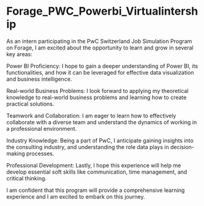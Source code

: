 # Forage_PWC_Powerbi_Virtualintership
As an intern participating in the PwC Switzerland Job Simulation Program on Forage, I am excited about the opportunity to learn and grow in several key areas:

Power BI Proficiency: I hope to gain a deeper understanding of Power BI, its functionalities, and how it can be leveraged for effective data visualization and business intelligence.

Real-world Business Problems: I look forward to applying my theoretical knowledge to real-world business problems and learning how to create practical solutions.

Teamwork and Collaboration: I am eager to learn how to effectively collaborate with a diverse team and understand the dynamics of working in a professional environment.

Industry Knowledge: Being a part of PwC, I anticipate gaining insights into the consulting industry, and understanding the role data plays in decision-making processes.

Professional Development: Lastly, I hope this experience will help me develop essential soft skills like communication, time management, and critical thinking.

I am confident that this program will provide a comprehensive learning experience and I am excited to embark on this journey.
